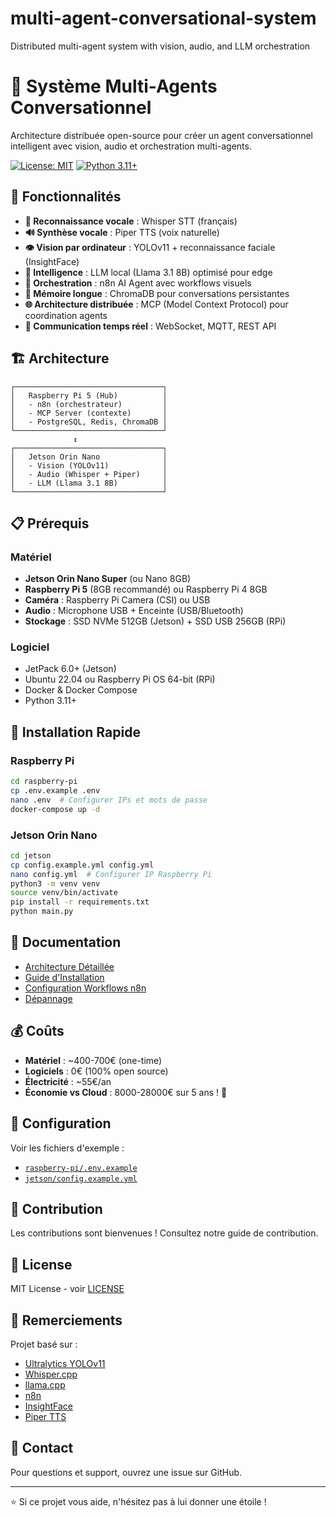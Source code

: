# multi-agent-conversational-system
Distributed multi-agent system with vision, audio, and LLM orchestration

# 🤖 Système Multi-Agents Conversationnel

Architecture distribuée open-source pour créer un agent conversationnel intelligent avec vision, audio et orchestration multi-agents.

[![License: MIT](https://img.shields.io/badge/License-MIT-yellow.svg)](https://opensource.org/licenses/MIT)
[![Python 3.11+](https://img.shields.io/badge/python-3.11+-blue.svg)](https://www.python.org/downloads/)

## 🎯 Fonctionnalités

- **🎤 Reconnaissance vocale** : Whisper STT (français)
- **🔊 Synthèse vocale** : Piper TTS (voix naturelle)
- **👁️ Vision par ordinateur** : YOLOv11 + reconnaissance faciale (InsightFace)
- **🧠 Intelligence** : LLM local (Llama 3.1 8B) optimisé pour edge
- **🔄 Orchestration** : n8n AI Agent avec workflows visuels
- **💾 Mémoire longue** : ChromaDB pour conversations persistantes
- **🌐 Architecture distribuée** : MCP (Model Context Protocol) pour coordination agents
- **📡 Communication temps réel** : WebSocket, MQTT, REST API

## 🏗️ Architecture
```
┌─────────────────────────────────┐
│   Raspberry Pi 5 (Hub)          │
│   - n8n (orchestrateur)         │
│   - MCP Server (contexte)       │
│   - PostgreSQL, Redis, ChromaDB │
└─────────────────────────────────┘
              ↕
┌─────────────────────────────────┐
│   Jetson Orin Nano              │
│   - Vision (YOLOv11)            │
│   - Audio (Whisper + Piper)     │
│   - LLM (Llama 3.1 8B)          │
└─────────────────────────────────┘
```

## 📋 Prérequis

### Matériel
- **Jetson Orin Nano Super** (ou Nano 8GB)
- **Raspberry Pi 5** (8GB recommandé) ou Raspberry Pi 4 8GB
- **Caméra** : Raspberry Pi Camera (CSI) ou USB
- **Audio** : Microphone USB + Enceinte (USB/Bluetooth)
- **Stockage** : SSD NVMe 512GB (Jetson) + SSD USB 256GB (RPi)

### Logiciel
- JetPack 6.0+ (Jetson)
- Ubuntu 22.04 ou Raspberry Pi OS 64-bit (RPi)
- Docker & Docker Compose
- Python 3.11+

## 🚀 Installation Rapide

### Raspberry Pi
```bash
cd raspberry-pi
cp .env.example .env
nano .env  # Configurer IPs et mots de passe
docker-compose up -d
```

### Jetson Orin Nano
```bash
cd jetson
cp config.example.yml config.yml
nano config.yml  # Configurer IP Raspberry Pi
python3 -m venv venv
source venv/bin/activate
pip install -r requirements.txt
python main.py
```

## 📖 Documentation

- [Architecture Détaillée](docs/architecture.md)
- [Guide d'Installation](docs/installation.md)
- [Configuration Workflows n8n](docs/workflows.md)
- [Dépannage](docs/troubleshooting.md)

## 💰 Coûts

- **Matériel** : ~400-700€ (one-time)
- **Logiciels** : 0€ (100% open source)
- **Électricité** : ~55€/an
- **Économie vs Cloud** : 8000-28000€ sur 5 ans ! 🎉

## 🔧 Configuration

Voir les fichiers d'exemple :
- [`raspberry-pi/.env.example`](raspberry-pi/.env.example)
- [`jetson/config.example.yml`](jetson/config.example.yml)

## 🤝 Contribution

Les contributions sont bienvenues ! Consultez notre guide de contribution.

## 📝 License

MIT License - voir [LICENSE](LICENSE)

## 🙏 Remerciements

Projet basé sur :
- [Ultralytics YOLOv11](https://github.com/ultralytics/ultralytics)
- [Whisper.cpp](https://github.com/ggerganov/whisper.cpp)
- [llama.cpp](https://github.com/ggerganov/llama.cpp)
- [n8n](https://github.com/n8n-io/n8n)
- [InsightFace](https://github.com/deepinsight/insightface)
- [Piper TTS](https://github.com/rhasspy/piper)

## 📧 Contact

Pour questions et support, ouvrez une issue sur GitHub.

---

⭐ Si ce projet vous aide, n'hésitez pas à lui donner une étoile !
